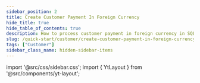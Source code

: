```yaml
---
sidebar_position: 2
title: Create Customer Payment In Foreign Currency
hide_title: true
hide_table_of_contents: true
description: How to process customer payment in foreign currency in SQL Accounting
slug: /quick-start/customer/create-customer-payment-in-foreign-currency
tags: ["Customer"]
sidebar_class_name: hidden-sidebar-items
---
```


import '@src/css/sidebar.css';
import { YtLayout } from '@src/components/yt-layout';

<YtLayout 
    url="https://www.youtube.com/embed/5L44z7lmqdk?autoplay=1"
    videoId="5L44z7lmqdk"
    title="Customer Payment In Foreign Currency"
/>
